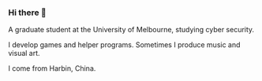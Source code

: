 ### Hi there 👋

A graduate student at the University of Melbourne, studying cyber security.

I develop games and helper programs. Sometimes I produce music and visual art.

I come from Harbin, China.

<!--
**ChiyukiYunokawa/ChiyukiYunokawa** is a ✨ _special_ ✨ repository because its `README.md` (this file) appears on your GitHub profile.

Here are some ideas to get you started:

- 🔭 I’m currently working on ...
- 🌱 I’m currently learning ...
- 👯 I’m looking to collaborate on ...
- 🤔 I’m looking for help with ...
- 💬 Ask me about ...
- 📫 How to reach me: ...
- 😄 Pronouns: ...
- ⚡ Fun fact: ...
-->
